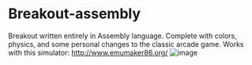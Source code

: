 # Breakout-assembly
Breakout written entirely in Assembly language. Complete with colors, physics, and some personal changes to the classic arcade game.
Works with this simulator: http://www.emumaker86.org/
![image](http://i.imgur.com/uMHelRJ.png)
